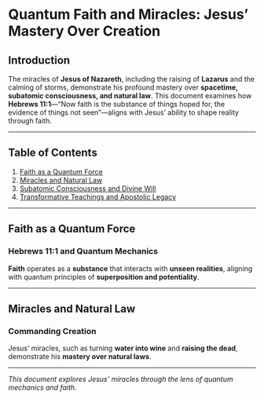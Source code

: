 # Quantum Faith and Miracles: Jesus’ Mastery Over Creation

## Introduction

The miracles of **Jesus of Nazareth**, including the raising of **Lazarus** and the calming of storms, demonstrate his profound mastery over **spacetime, subatomic consciousness, and natural law**. This document examines how **Hebrews 11:1**—“Now faith is the substance of things hoped for, the evidence of things not seen”—aligns with Jesus’ ability to shape reality through faith.

---

## Table of Contents

1. [Faith as a Quantum Force](#faith-as-a-quantum-force)
2. [Miracles and Natural Law](#miracles-and-natural-law)
3. [Subatomic Consciousness and Divine Will](#subatomic-consciousness-and-divine-will)
4. [Transformative Teachings and Apostolic Legacy](#transformative-teachings-and-apostolic-legacy)

---

## Faith as a Quantum Force

### Hebrews 11:1 and Quantum Mechanics

**Faith** operates as a **substance** that interacts with **unseen realities**, aligning with quantum principles of **superposition and potentiality**.

---

## Miracles and Natural Law

### Commanding Creation

Jesus’ miracles, such as turning **water into wine** and **raising the dead**, demonstrate his **mastery over natural laws**.

---

*This document explores Jesus’ miracles through the lens of quantum mechanics and faith.*